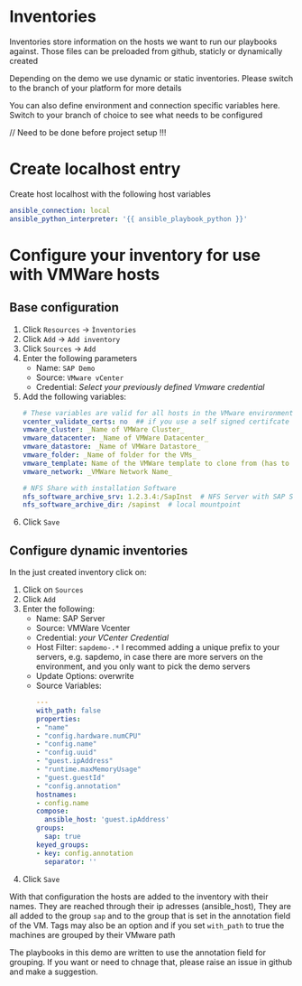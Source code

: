 
# Inventories
Inventories store information on the hosts we want to run our playbooks against.
Those files can be preloaded from github, staticly or dynamically created

Depending on the demo we use dynamic or static inventories. Please switch to the branch of your platform for more details

You can also define environment and connection specific variables here. Switch to your branch of choice to see what needs to be configured

// Need to be done before project setup !!!
# Create localhost entry

Create host localhost with the following host variables

```yaml
ansible_connection: local
ansible_python_interpreter: '{{ ansible_playbook_python }}'
```

# Configure your inventory for use with VMWare hosts

## Base configuration
1. Click `Resources` -> `Ìnventories`
2. Click `Add` -> `Add inventory`
3. Click `Sources` -> `Add`
4. Enter the following parameters
   - Name: `SAP Demo`
   - Source: `VMware vCenter`
   - Credential: _Select your previously defined Vmware credential_
5. Add the following variables:
   ```yaml
   # These variables are valid for all hosts in the VMware environment
   vcenter_validate_certs: no  ## if you use a self signed certifcate
   vmware_cluster: _Name of VMWare Cluster_
   vmware_datacenter: _Name of VMWare Datacenter_
   vmware_datastore: _Name of VMWare Datastore_
   vmware_folder: _Name of folder for the VMs_
   vmware_template: Name of the VMWare template to clone from (has to be in the VMWare datastore for the module to work)
   vmware_network: _VMWare Network Name_

   # NFS Share with installation Software
   nfs_software_archive_srv: 1.2.3.4:/SapInst  # NFS Server with SAP Software
   nfs_software_archive_dir: /sapinst  # local mountpoint
 6. Click `Save`

## Configure dynamic inventories

In the just created inventory click on:
1. Click on `Sources`
2. Click `Add`
3. Enter the following:
   - Name: SAP Server
   - Source: VMWare Vcenter
   - Credential: _your VCenter Credential_
   - Host Filter: `sapdemo-.*`  I recommed adding a unique prefix to your servers, e.g. sapdemo, in case there are more servers on the environment, and you only want to pick the demo servers  
   - Update Options: overwrite
   - Source Variables:
      ```yaml
      ---
      with_path: false
      properties:
      - "name"
      - "config.hardware.numCPU"
      - "config.name"
      - "config.uuid"
      - "guest.ipAddress"
      - "runtime.maxMemoryUsage"
      - "guest.guestId"
      - "config.annotation"
      hostnames:
      - config.name
      compose:
        ansible_host: 'guest.ipAddress'
      groups:
        sap: true
      keyed_groups:
      - key: config.annotation
        separator: ''
        ```
 4. Click `Save`

 With that configuration the hosts are added to the inventory with their names. They are reached through their ip adresses (ansible_host), They are all added to the group `sap` and to the group that is set in the annotation field of the VM. Tags may also be an option and if you set `with_path` to true the machines are grouped by their VMware path

 The playbooks in this demo are written to use the annotation field for grouping. If you want or need to chnage that, please raise an issue in github and make a suggestion.
